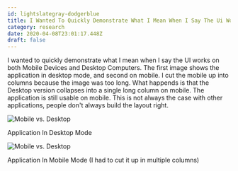 ```yaml
---
id: lightslategray-dodgerblue
title: I Wanted To Quickly Demonstrate What I Mean When I Say The Ui Works On Both Mobile Devices And Desktop Computers The First Imag
category: research
date: 2020-04-08T23:01:17.448Z
draft: false
---
```


I wanted to quickly demonstrate what I mean when I say the UI works on both Mobile Devices and Desktop Computers. The first image shows the application in desktop mode, and second on mobile. I cut the mobile up into columns because the image was too long. What happends is that the Desktop version collapses into a single long column on mobile. The application is still usable on mobile. This is not always the case with other applications, people don't always build the layout right.

![Mobile vs. Desktop](research/desktop.png)

Application In Desktop Mode

![Mobile vs. Desktop](research/mobile.png)

Application In Mobile Mode (I had to cut it up in multiple columns)